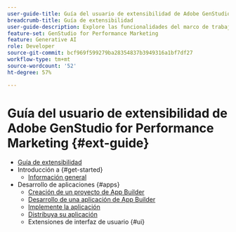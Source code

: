 ```yaml
---
user-guide-title: Guía del usuario de extensibilidad de Adobe GenStudio for Performance Marketing
breadcrumb-title: Guía de extensibilidad
user-guide-description: Explore las funcionalidades del marco de trabajo de extensibilidad de Adobe GenStudio for Performance Marketing.
feature-set: GenStudio for Performance Marketing
feature: Generative AI
role: Developer
source-git-commit: bcf969f599279ba28354837b3949316a1bf7df27
workflow-type: tm+mt
source-wordcount: '52'
ht-degree: 57%

---
```



# Guía del usuario de extensibilidad de Adobe GenStudio for Performance Marketing {#ext-guide}

+ [Guía de extensibilidad](home.md)
+ Introducción a {#get-started}
   + [Información general](overview.md)
+ Desarrollo de aplicaciones {#apps}
   + [Creación de un proyecto de App Builder](create-project.md)
   + [Desarrollo de una aplicación de App Builder](create-app.md)
   + [Implemente la aplicación](deploy-app.md)
   + [Distribuya su aplicación](distribute-app.md)
   + Extensiones de interfaz de usuario {#ui}
